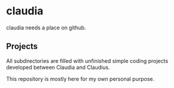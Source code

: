 # claudia
claudia needs a place on github.
## Projects
All subdirectories are filled with unfinished simple coding projects developed between Claudia and Claudius.

This repository is mostly here for my own personal purpose.
